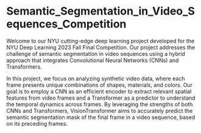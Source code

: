 # Semantic_Segmentation_in_Video_Sequences_Competition
Welcome to our NYU cutting-edge deep learning project developed for the NYU Deep Learning 2023 Fall Final Competition. Our project addresses the challenge of semantic segmentation in video sequences using a hybrid approach that integrates Convolutional Neural Networks (CNNs) and Transformers.

In this project, we focus on analyzing synthetic video data, where each frame presents unique combinations of shapes, materials, and colors. Our goal is to employ a CNN as an efficient encoder to extract relevant spatial features from video frames and a Transformer as a predictor to understand the temporal dynamics across frames. By leveraging the strengths of both CNNs and Transformers, VisionTransformer aims to accurately predict the semantic segmentation mask of the final frame in a video sequence, based on its preceding frames.
